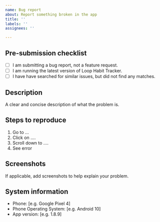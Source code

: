 ```yaml
---
name: Bug report
about: Report something broken in the app
title: ''
labels: ''
assignees: ''

---
```


## Pre-submission checklist
- [ ] I am submitting a bug report, not a feature request.
- [ ] I am running the latest version of Loop Habit Tracker.
- [ ] I have have searched for similar issues, but did not find any matches.

## Description
A clear and concise description of what the problem is.

## Steps to reproduce
1. Go to ...
2. Click on ....
3. Scroll down to ....
4. See error

## Screenshots
If applicable, add screenshots to help explain your problem.

## System information
 - Phone: [e.g. Google Pixel 4]
 - Phone Operating System: [e.g. Android 10]
 - App version: [e.g. 1.8.9]
